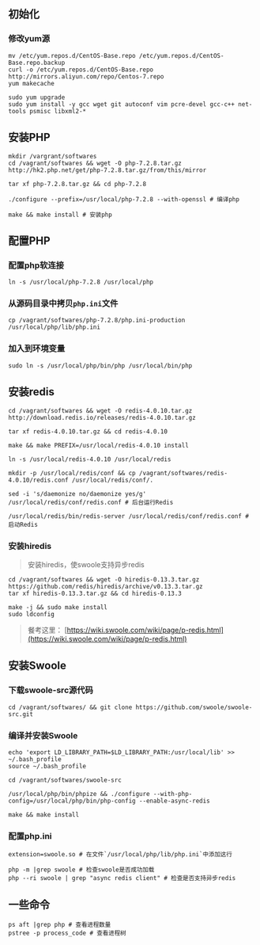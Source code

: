## 初始化

### 修改yum源
```
mv /etc/yum.repos.d/CentOS-Base.repo /etc/yum.repos.d/CentOS-Base.repo.backup
curl -o /etc/yum.repos.d/CentOS-Base.repo http://mirrors.aliyun.com/repo/Centos-7.repo
yum makecache
```

```
sudo yum upgrade
sudo yum install -y gcc wget git autoconf vim pcre-devel gcc-c++ net-tools psmisc libxml2-*
```

## 安装PHP
```
mkdir /vargrant/softwares
cd /vagrant/softwares && wget -O php-7.2.8.tar.gz http://hk2.php.net/get/php-7.2.8.tar.gz/from/this/mirror

tar xf php-7.2.8.tar.gz && cd php-7.2.8

./configure --prefix=/usr/local/php-7.2.8 --with-openssl # 编译php

make && make install # 安装php
```

## 配置PHP

### 配置php软连接

```
ln -s /usr/local/php-7.2.8 /usr/local/php
```

### 从源码目录中拷贝`php.ini`文件

```
cp /vagrant/softwares/php-7.2.8/php.ini-production /usr/local/php/lib/php.ini
```

### 加入到环境变量

```
sudo ln -s /usr/local/php/bin/php /usr/local/bin/php
```

## 安装redis

```
cd /vagrant/softwares && wget -O redis-4.0.10.tar.gz http://download.redis.io/releases/redis-4.0.10.tar.gz

tar xf redis-4.0.10.tar.gz && cd redis-4.0.10

make && make PREFIX=/usr/local/redis-4.0.10 install

ln -s /usr/local/redis-4.0.10 /usr/local/redis

mkdir -p /usr/local/redis/conf && cp /vagrant/softwares/redis-4.0.10/redis.conf /usr/local/redis/conf/.

sed -i 's/daemonize no/daemonize yes/g' /usr/local/redis/conf/redis.conf # 后台运行Redis

/usr/local/redis/bin/redis-server /usr/local/redis/conf/redis.conf # 启动Redis
```


### 安装hiredis

> 安装hiredis，使swoole支持异步redis

```
cd /vagrant/softwares && wget -O hiredis-0.13.3.tar.gz https://github.com/redis/hiredis/archive/v0.13.3.tar.gz
tar xf hiredis-0.13.3.tar.gz && cd hiredis-0.13.3

make -j && sudo make install
sudo ldconfig
```
> 餐考这里： [https://wiki.swoole.com/wiki/page/p-redis.html](https://wiki.swoole.com/wiki/page/p-redis.html)

## 安装Swoole


### 下载swoole-src源代码
```
cd /vagrant/softwares/ && git clone https://github.com/swoole/swoole-src.git

```

### 编译并安装Swoole

```
echo 'export LD_LIBRARY_PATH=$LD_LIBRARY_PATH:/usr/local/lib' >> ~/.bash_profile
source ~/.bash_profile

cd /vagrant/softwares/swoole-src

/usr/local/php/bin/phpize && ./configure --with-php-config=/usr/local/php/bin/php-config --enable-async-redis

make && make install
```


### 配置php.ini

```
extension=swoole.so # 在文件`/usr/local/php/lib/php.ini`中添加这行

php -m |grep swoole # 检查swoole是否成功加载
php --ri swoole | grep "async redis client" # 检查是否支持异步redis
```

## 一些命令

```
ps aft |grep php # 查看进程数量
pstree -p process_code # 查看进程树
```
